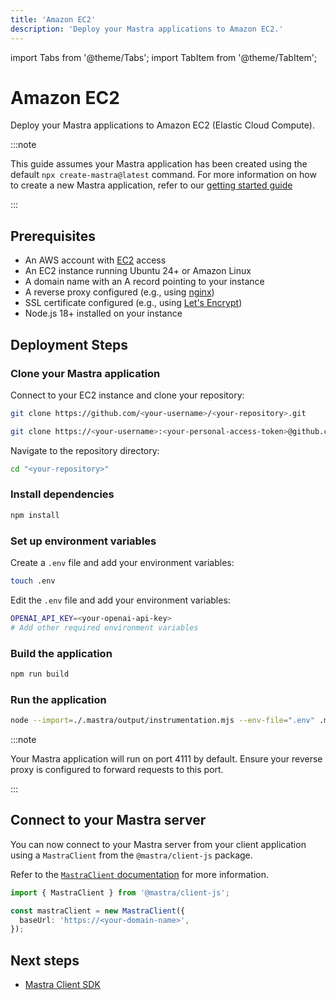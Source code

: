 ```yaml
---
title: 'Amazon EC2'
description: 'Deploy your Mastra applications to Amazon EC2.'
---
```


import Tabs from '@theme/Tabs';
import TabItem from '@theme/TabItem';

# Amazon EC2

Deploy your Mastra applications to Amazon EC2 (Elastic Cloud Compute).

:::note

This guide assumes your Mastra application has been created using the default
`npx create-mastra@latest` command.
For more information on how to create a new Mastra application,
refer to our [getting started guide](/docs/getting-started/installation)

:::

## Prerequisites

- An AWS account with [EC2](https://aws.amazon.com/ec2/) access
- An EC2 instance running Ubuntu 24+ or Amazon Linux
- A domain name with an A record pointing to your instance
- A reverse proxy configured (e.g., using [nginx](https://nginx.org/))
- SSL certificate configured (e.g., using [Let's Encrypt](https://letsencrypt.org/))
- Node.js 18+ installed on your instance

## Deployment Steps

### Clone your Mastra application

Connect to your EC2 instance and clone your repository:

<Tabs>
<TabItem value="tab-1" label="Tab 1">

```bash copy
git clone https://github.com/<your-username>/<your-repository>.git
```

</TabItem>

<TabItem value="tab-2" label="Tab 2">

```bash copy
git clone https://<your-username>:<your-personal-access-token>@github.com/<your-username>/<your-repository>.git
```

</TabItem>
</Tabs>

Navigate to the repository directory:

```bash copy
cd "<your-repository>"
```

### Install dependencies

```bash copy
npm install
```

### Set up environment variables

Create a `.env` file and add your environment variables:

```bash copy
touch .env
```

Edit the `.env` file and add your environment variables:

```bash copy
OPENAI_API_KEY=<your-openai-api-key>
# Add other required environment variables
```

### Build the application

```bash copy
npm run build
```

### Run the application

```bash copy
node --import=./.mastra/output/instrumentation.mjs --env-file=".env" .mastra/output/index.mjs
```

:::note

Your Mastra application will run on port 4111 by default. Ensure your reverse proxy is configured to forward requests to this port.

:::

## Connect to your Mastra server

You can now connect to your Mastra server from your client application using a `MastraClient` from the `@mastra/client-js` package.

Refer to the [`MastraClient` documentation](/docs/server-db/mastra-client) for more information.

```typescript copy showLineNumbers
import { MastraClient } from '@mastra/client-js';

const mastraClient = new MastraClient({
  baseUrl: 'https://<your-domain-name>',
});
```

## Next steps

- [Mastra Client SDK](/docs/server-db/mastra-client)
